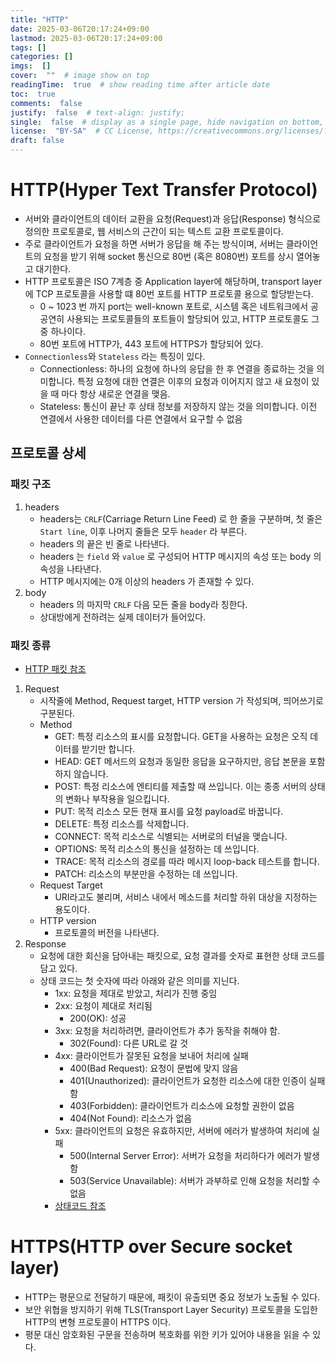 ```yaml
---
title: "HTTP"
date: 2025-03-06T20:17:24+09:00
lastmod: 2025-03-06T20:17:24+09:00
tags: []
categories: []
imgs:  []
cover:  ""  # image show on top
readingTime:  true  # show reading time after article date
toc:  true
comments:  false
justify:  false  # text-align: justify;
single:  false  # display as a single page, hide navigation on bottom, like as about page.
license:  "BY-SA"  # CC License, https://creativecommons.org/licenses/?lang=ko
draft: false
---
```


# HTTP(Hyper Text Transfer Protocol)
- 서버와 클라이언트의 데이터 교환을 요청(Request)과 응답(Response) 형식으로 정의한 프로토콜로, 웹 서비스의 근간이 되는 텍스트 교환 프로토콜이다. 
- 주로 클라이언트가 요청을 하면 서버가 응답을 해 주는 방식이며, 서버는 클라이언트의 요청을 받기 위해 socket 통신으로 80번 (혹은 8080번) 포트를 상시 열어놓고 대기한다. 
- HTTP 프로토콜은 ISO 7계층 중 Application layer에 해당하며, transport layer 에 TCP 프로토콜을 사용할 떄 80번 포트를 HTTP 프로토콜 용으로 할당받는다. 
  - 0 ~ 1023 번 까지 port는 well-known 포트로, 시스템 혹은 네트워크에서 공공연히 사용되는 프로토콜들의 포트들이 할당되어 있고, HTTP 프로토콜도 그 중 하나이다.
  - 80번 포트에 HTTP가, 443 포트에 HTTPS가 할당되어 있다.
- `Connectionless`와 `Stateless` 라는 특징이 있다.
  - Connectionless: 하나의 요청에 하나의 응답을 한 후 연결을 종료하는 것을 의미합니다. 특정 요청에 대한 연결은 이후의 요청과 이어지지 않고 새 요청이 있을 때 마다 항상 새로운 연결을 맺음.
  - Stateless: 통신이 끝난 후 상태 정보를 저장하지 않는 것을 의미합니다. 이전 연결에서 사용한 데이터를 다른 연결에서 요구할 수 없음

## 프로토콜 상세
### 패킷 구조
1. headers
    - headers는 `CRLF`(Carriage Return Line Feed) 로 한 줄을 구분하며, 첫 줄은 `Start line`, 이후 나머지 줄들은 모두 `header` 라 부른다. 
    - headers 의 끝은 빈 줄로 나타낸다.
    - headers 는 `field` 와 `value` 로 구성되어 HTTP 메시지의 속성 또는 body 의 속성을 나타낸다.
    - HTTP 메시지에는 0개 이상의 headers 가 존재할 수 있다.
2. body
    - headers 의 마지막 `CRLF` 다음 모든 줄을 body라 칭한다.
    - 상대방에게 전하려는 실제 데이터가 들어있다.

### 패킷 종류
- [HTTP 패킷 참조](https://www.rfc-editor.org/rfc/rfc2616.html#section-5)
1. Request
   - 시작줄에 Method, Request target, HTTP version 가 작성되며, 띄어쓰기로 구분된다.
   - Method
     - GET:  특정 리소스의 표시를 요청합니다. GET을 사용하는 요청은 오직 데이터를 받기만 합니다.
     - HEAD: GET 메서드의 요청과 동일한 응답을 요구하지만, 응답 본문을 포함하지 않습니다.
     - POST: 특정 리소스에 엔티티를 제출할 때 쓰입니다. 이는 종종 서버의 상태의 변화나 부작용을 일으킵니다.
     - PUT: 목적 리소스 모든 현재 표시를 요청 payload로 바꿉니다.
     - DELETE: 특정 리소스를 삭제합니다.
     - CONNECT: 목적 리소스로 식별되는 서버로의 터널을 맺습니다.
     - OPTIONS: 목적 리소스의 통신을 설정하는 데 쓰입니다.
     - TRACE: 목적 리소스의 경로를 따라 메시지 loop-back 테스트를 합니다.
     - PATCH: 리소스의 부분만을 수정하는 데 쓰입니다.
   - Request Target
     - URI라고도 불리며, 서비스 내에서 메소드를 처리할 하위 대상을 지정하는 용도이다. 
   - HTTP version
     - 프로토콜의 버전을 나타낸다.
2. Response
   - 요청에 대한 회신을 담아내는 패킷으로, 요청 결과를 숫자로 표현한 상태 코드를 담고 있다.
   - 상태 코드는 첫 숫자에 따라 아래와 같은 의미를 지닌다.
     - 1xx: 요청을 제대로 받았고, 처리가 진행 중임
     - 2xx: 요청이 제대로 처리됨
       - 200(OK): 성공
     - 3xx: 요청을 처리하려면, 클라이언트가 추가 동작을 취해야 함.
       - 302(Found): 다른 URL로 갈 것
     - 4xx: 클라이언트가 잘못된 요청을 보내어 처리에 실패
       - 400(Bad Request): 요청이 문법에 맞지 않음
       - 401(Unauthorized): 클라이언트가 요청한 리소스에 대한 인증이 실패함
       - 403(Forbidden): 클라이언트가 리소스에 요청할 권한이 없음
       - 404(Not Found): 리소스가 없음
     - 5xx: 클라이언트의 요청은 유효하지만, 서버에 에러가 발생하여 처리에 실패
       - 500(Internal Server Error): 서버가 요청을 처리하다가 에러가 발생함
       - 503(Service Unavailable): 서버가 과부하로 인해 요청을 처리할 수 없음
     - [상태코드 참조](https://www.rfc-editor.org/rfc/rfc2616.html#section-6)

# HTTPS(HTTP over Secure socket layer)
- HTTP는 평문으로 전달하기 때문에, 패킷이 유출되면 중요 정보가 노출될 수 있다.
- 보안 위협을 방지하기 위해 TLS(Transport Layer Security) 프로토콜을 도입한 HTTP의 변형 프로토콜이 HTTPS 이다.
- 평문 대신 암호화된 구문을 전송하며 복호화를 위한 키가 있어야 내용을 읽을 수 있다.
